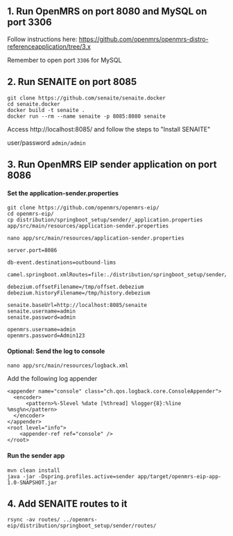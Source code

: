 ## 1. Run OpenMRS on port 8080 and MySQL on port 3306

Follow instructions here: https://github.com/openmrs/openmrs-distro-referenceapplication/tree/3.x

Remember to open port `3306` for MySQL

## 2. Run SENAITE on port 8085
```
git clone https://github.com/senaite/senaite.docker
cd senaite.docker
docker build -t senaite .
docker run --rm --name senaite -p 8085:8080 senaite
```
Access http://localhost:8085/
and follow the steps to "Install SENAITE"

user/password `admin/admin`


## 3. Run OpenMRS EIP sender application on port 8086

#### Set the application-sender.properties
```
git clone https://github.com/openmrs/openmrs-eip/
cd openmrs-eip/
cp distribution/springboot_setup/sender/_application.properties app/src/main/resources/application-sender.properties
```
```
nano app/src/main/resources/application-sender.properties
```
```
server.port=8086

db-event.destinations=outbound-lims

camel.springboot.xmlRoutes=file:./distribution/springboot_setup/sender/routes/*.xml

debezium.offsetFilename=/tmp/offset.debezium
debezium.historyFilename=/tmp/history.debezium

senaite.baseUrl=http://localhost:8085/senaite
senaite.username=admin
senaite.password=admin

openmrs.username=admin
openmrs.password=Admin123
```

#### Optional: Send the log to console
```
nano app/src/main/resources/logback.xml
```
Add the following log appender
```
<appender name="console" class="ch.qos.logback.core.ConsoleAppender">
  <encoder>
      <pattern>%-5level %date [%thread] %logger{8}:%line %msg%n</pattern>
  </encoder>
</appender>
<root level="info">
    <appender-ref ref="console" />
</root>
```

#### Run the sender app
```
mvn clean install
java -jar -Dspring.profiles.active=sender app/target/openmrs-eip-app-1.0-SNAPSHOT.jar

```
## 4. Add SENAITE routes to it

```
rsync -av routes/ ../openmrs-eip/distribution/springboot_setup/sender/routes/
```

